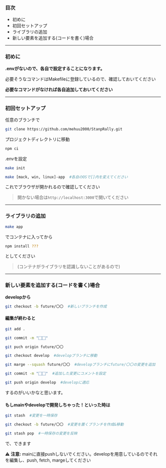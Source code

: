 ### 目次
- 初めに
- 初回セットアップ
- ライブラリの追加
- 新しい要素を追加する(コードを書く)場合

----

### 初めに

**.envがないので、各自で設定することになります。**

必要そうなコマンドはMakefileに登録しているので、確認しておいてください

**必要なコマンドがなければ各自追加しておいてください**

----

### 初回セットアップ

任意のブランチで

```sh
git clone https://github.com/mehuu2000/StanpRally.git
```

プロジェクトディレクトリに移動

```sh
npm ci
```

.envを設定

```sh
make init
```

```sh
make [mack, win, linux]-app  #各自のOSで[]内を変えてください
```

これでブラウザが開かれるので確認してください
>開かない場合は```http://localhost:3000```で開いてください

---

### ライブラリの追加

```sh
make app
```

でコンテナに入ってから

```sh
npm install ???
```

としてください
>(コンテナがライブラリを認識しないことがあるので)

----

### 新しい要素を追加する(コードを書く)場合

**developから**

```sh
git checkout -b future/〇〇  #新しいブランチを作成
```

#### 編集が終わると

```sh
git add .
```

```sh
git commit -m "⬜︎⬜︎"
```

```sh
git puch origin future/〇〇
```

```sh
git checkout develop  #developブランチに移動
```

```sh
git marge --squash future/〇〇  #developブランチにfuture/〇〇の変更を追加
```

```sh
git commit -m "⬜︎⬜︎"  #追加した変更にコメントを設定
```

```sh
git push origin develop  #developに適応
```

するのがいいかなと思います。

#### もしmainやdevelopで開発しちゃった！といった時は

```sh
git stash  #変更を一時保存
```

```sh
git checkout -b future/〇〇  #変更を置くブランチを作成&移動
```

```sh
git stash pop  #一時保存の変更を反映
```

で、できます

⚠️ **注意:** mainに直接pushしないでください。developを用意しているのでそれを編集し、push, fetch, margeしてください